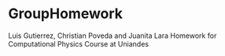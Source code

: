 GroupHomework
=============

Luis Gutierrez, Christian Poveda and Juanita Lara Homework for Computational Physics Course at Uniandes
